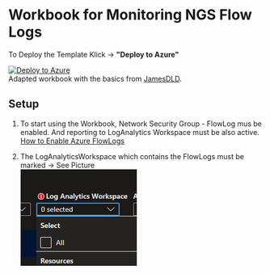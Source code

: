 # Workbook for Monitoring NGS Flow Logs

To Deploy the Template Klick -> **"Deploy to Azure"** <br>

[![Deploy to Azure](https://aka.ms/deploytoazurebutton)](https://portal.azure.com/#create/Microsoft.Template/uri/https%3A%2F%2Fraw.githubusercontent.com%2FCyb3rDino%2Fazure_networking%2Fmain%2FNSGFlow_Monitoring%2Fwbt_nsgflow_monitoring.json)
<br>
Adapted workbook with the basics from [JamesDLD](https://github.com/JamesDLD/AzureRm-Template/tree/master/Create-AzWorkbookNetwork). <br>

## Setup

1. To start using the Workbook, Network Security Group - FlowLog mus be enabled. And reporting to LogAnalytics Workspace must be also active.
[How to Enable Azure FlowLogs](https://docs.microsoft.com/de-de/azure/network-watcher/network-watcher-nsg-flow-logging-portal)

2. The LogAnalyticsWorkspace which contains the FlowLogs must be marked -> See Picture <br>
![SelectLAWS](https://github.com/Cyb3rDino/azure_networking/blob/27fa42cca2aac24a856273e6a2d3414f29a742d9/ExpressRoute_Monitoring/SelectLAWS.PNG)

